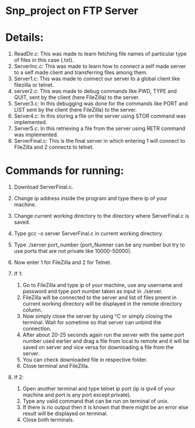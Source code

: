 # Snp_project on FTP Server
# Details:
1. ReadDir.c: This was made to learn fetching file names of particular type of files in this case (.txt).
2. ServerInc.c: This was made to learn how to connect a self made server to a self made client and transferring files among them.
3. Server1.c: This was made to connect our server to a global client like filezilla or telnet.
4. server2.c: This was made to debug commands like PWD, TYPE and QUIT, sent by the client (here FileZilla) to the server.
5. Server3.c: In this debugging was done for the commands like PORT and LIST sent by the client (here FileZilla) to the server.
6. Server4.c: In this storing a file on the server using STOR command was implemented.
7. Server5.c: In this retrieving a file from the server using RETR command was implemented.
8. ServerFinal.c: This is the final server in which entering 1 will connect to FileZilla and 2 connects to telnet.

# Commands for running:
1. Download ServerFinal.c.
2. Change ip address inside the program and type there ip of your machine.
3. Change current working directory to the directory where ServerFinal.c is saved.
4. Type gcc -o server ServerFinal.c in current working directory.
5. Type ./server port_number (port_Numner can be any number but try to use ports that are not private like 10000-50000).
6. Now enter 1 for FileZilla and 2 for Telnet.
7. If 1:
   1. Go to FileZilla and type ip of your machine, use any username and password and type port number taken as input in ./server.
   2. FileZilla will be connected to the server and list of files preent in current working directory will be displayed in the remote directory column.  
   3. Now simply close the server by using ^C or simply closing the terminal. Wait for sometime so that server can unbind the connection.
   4. After about 20-25 seconds again run the server with the same port number used earlier and drag a file from local to remote and it will be saved on server and vice versa for downloading a file from the server.
   5. You can check downloaded file in respective folder.
   6. Close terminal and FileZilla.
   
8. If 2:
   1. Open another terminal and type telnet ip port (ip is ipv4 of your machine and port is any port except private).
   2. Type any valid command that can be run on terminal of unix.
   3. If there is no output then it is known that there might be an error else result will be displayed on terminal.
   4. Close both terminals.
